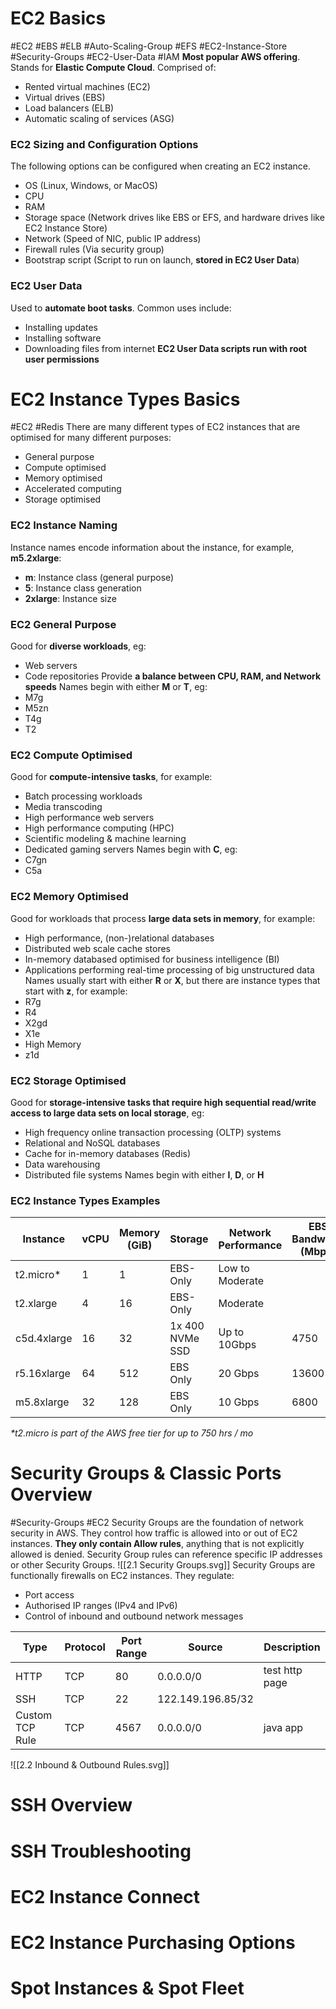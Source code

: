 # EC2 Basics
#EC2 #EBS #ELB #Auto-Scaling-Group #EFS #EC2-Instance-Store #Security-Groups #EC2-User-Data #IAM 
**Most popular AWS offering**.
Stands for **Elastic Compute Cloud**.
Comprised of:
- Rented virtual machines (EC2)
- Virtual drives (EBS)
- Load balancers (ELB)
- Automatic scaling of services (ASG)
### EC2 Sizing and Configuration Options
The following options can be configured when creating an EC2 instance.
- OS (Linux, Windows, or MacOS)
- CPU
- RAM
- Storage space (Network drives like EBS or EFS, and hardware drives like EC2 Instance Store)
- Network (Speed of NIC, public IP address)
- Firewall rules (Via security group)
- Bootstrap script (Script to run on launch, **stored in EC2 User Data**)
### EC2 User Data
Used to **automate boot tasks**.
Common uses include:
- Installing updates
- Installing software
- Downloading files from internet
**EC2 User Data scripts run with root user permissions**
# EC2 Instance Types Basics
#EC2 #Redis
There are many different types of EC2 instances that are optimised for many different purposes:
- General purpose
- Compute optimised
- Memory optimised
- Accelerated computing
- Storage optimised
### EC2 Instance Naming
Instance names encode information about the instance, for example, **m5.2xlarge**:
- **m**: Instance class (general purpose)
- **5**: Instance class generation
- **2xlarge**: Instance size
### EC2 General Purpose
Good for **diverse workloads**, eg:
- Web servers
- Code repositories
Provide **a balance between CPU, RAM, and Network speeds**
Names begin with either **M** or **T**, eg:
- M7g
- M5zn
- T4g
- T2
### EC2 Compute Optimised
Good for **compute-intensive tasks**, for example:
- Batch processing workloads
- Media transcoding
- High performance web servers
- High performance computing (HPC)
- Scientific modeling & machine learning
- Dedicated gaming servers
Names begin with **C**, eg:
- C7gn
- C5a
### EC2 Memory Optimised
Good for workloads that process **large data sets in memory**, for example:
- High performance, (non-)relational databases
- Distributed web scale cache stores
- In-memory databased optimised for business intelligence (BI)
- Applications performing real-time processing of big unstructured data
Names usually start with either **R** or **X**, but there are instance types that start with **z**, for example:
- R7g
- R4
- X2gd
- X1e
- High Memory
- z1d
### EC2 Storage Optimised
Good for **storage-intensive tasks that require high sequential read/write access to large data sets on local storage**, eg:
- High frequency online transaction processing (OLTP) systems
- Relational and NoSQL databases
- Cache for in-memory databases (Redis)
- Data warehousing
- Distributed file systems
Names begin with either **I**, **D**, or **H**
### EC2 Instance Types Examples
|Instance|vCPU|Memory (GiB)|Storage|Network Performance|EBS Bandwidth (Mbps)|
|--|--|--|--|--|--|
|t2.micro*|1|1|EBS-Only|Low to Moderate||
|t2.xlarge|4|16|EBS-Only|Moderate||
|c5d.4xlarge|16|32|1x 400 NVMe SSD|Up to 10Gbps|4750|
|r5.16xlarge|64|512|EBS Only|20 Gbps|13600|
|m5.8xlarge|32|128|EBS Only|10 Gbps|6800|
*\*t2.micro is part of the AWS free tier for up to 750 hrs / mo*
# Security Groups & Classic Ports Overview
#Security-Groups #EC2 
Security Groups are the foundation of network security in AWS.
They control how traffic is allowed into or out of EC2 instances.
**They only contain Allow rules**, anything that is not explicitly allowed is denied.
Security Group rules can reference specific IP addresses or other Security Groups.
![[2.1 Security Groups.svg]]
Security Groups are functionally firewalls on EC2 instances. They regulate:
- Port access
- Authorised IP ranges (IPv4 and IPv6)
- Control of inbound and outbound network messages

|Type|Protocol|Port Range|Source|Description|
|--|--|--|--|--|
|HTTP|TCP|80|0.0.0.0/0|test http page|
|SSH|TCP|22|122.149.196.85/32||
|Custom TCP Rule|TCP|4567|0.0.0.0/0|java app|

![[2.2 Inbound & Outbound Rules.svg]]
# SSH Overview

# SSH Troubleshooting
# EC2 Instance Connect
# EC2 Instance Purchasing Options
# Spot Instances & Spot Fleet